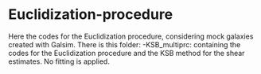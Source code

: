 # Euclidization-procedure 
Here the codes for the Euclidization procedure, considering mock galaxies created with Galsim.
There is this folder:
-KSB_multiprc: containing the codes for the Euclidization procedure and the KSB method for the shear estimates.
No fitting is applied.

